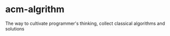 # acm-algrithm
The way to cultivate programmer's thinking, collect classical algorithms and solutions
